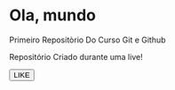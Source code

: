 # Ola, mundo 
 Primeiro Repositòrio Do Curso Git e Github 

 Repositório Criado durante uma live!

<button>LIKE</button>
